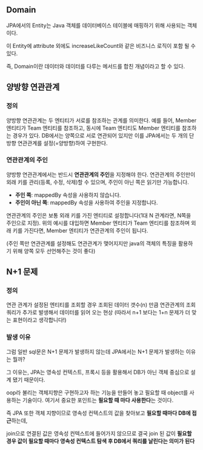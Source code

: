 ## Domain

JPA에서의 Entity는 Java 객체를 데이터베이스 테이블에 매핑하기 위해 사용되는 객체이다.

이 Entity에 attribute 외에도 increaseLikeCount와 같은 비즈니스 로직이 포함 될 수 있다.

즉, Domain이란 데이터와 데이터를 다루는 메서드를 합친 개념이라고 할 수 있다.

## 양방향 연관관계

### 정의

양방향 연관관계는 두 엔티티가 서로를 참조하는 관계를 의미한다. 예를 들어, Member 엔티티가 Team 엔티티를 참조하고, 동시에 Team 엔티티도 Member 엔티티를 참조하는 경우가 있다. DB에서는 양쪽으로 서로 연관되어 있지만 이를 JPA에서는  두 개의 단방향 연관관계를 설정(=양방향)하여 구현한다.

### 연관관계의 주인

양방향 연관관계에서는 반드시 **연관관계의 주인**을 지정해야 한다. 연관관계의 주인만이 외래 키를 관리(등록, 수정, 삭제)할 수 있으며, 주인이 아닌 쪽은 읽기만 가능합니다.

- **주인 쪽**: mappedBy 속성을 사용하지 않습니다.
- **주인이 아닌 쪽**: mappedBy 속성을 사용하여 주인을 지정합니다.

연관관계의 주인은 보통 외래 키를 가진 엔티티로 설정합니다(1대 N 관계라면, N쪽을 주인으로 지정). 위의 예시를 대입하면 Member 엔티티가 Team 엔티티를 참조하며 외래 키를 가진다면, Member 엔티티가 연관관계의 주인이 됩니다.

(주인 쪽만 연관관계를 설정해도 연관관계가 맺어지지만 java의 객체의 특징을 활용하기 위해 양쪽 모두 선언해주는 것이 좋다)

## N+1 문제

### 정의

연관 관계가 설정된 엔티티를 조회할 경우 조회된 데이터 갯수(n) 만큼 연관관계의 조회 쿼리가 추가로 발생해서 데이터를 읽어 오는 현상 (따라서 n+1 보다는 1+n 문제가 더 맞는 표현이라고 생각합니다!)

### 발생 이유

그럼 일반 sql문은 N+1 문제가 발생하지 않는데 JPA에서는 N+1 문제가 발생하는 이유는 뭘까?

그 이유는, JPA는 영속성 컨텍스트, 프록시 등을 활용해서 DB가 아닌 객체 중심으로 설계 됐기 때문이다.

oop라 불리는 객체지향은 구현하고자 하는 기능을 만들어 놓고  필요할 때 object를 사용하는 기술이다. 여기서 중요한 포인트는 **필요할 때 마다 사용한다**는 것이다.

즉 JPA 또한 객체 지향이므로 영속성 컨텍스트의 값을 찾아보고 **필요할 때마다 DB에 접근**하는데,

join으로 연결된 값은 영속성 컨텍스트에 들어가지 않으므로 결국 join 된 값이 **필요할 경우 값이 필요할 때마다 영속성 컨텍스트 탐색 후 DB에서 쿼리를 날린다는 의미가 된다**
